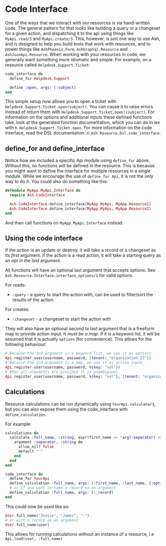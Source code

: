 # Code Interface

One of the ways that we interact with our resources is via hand-written code. The general pattern for that looks like building a query or a changeset for a given action, and dispatching it to the api using things like `MyApi.read/3` and `MyApi.create/3`. This, however, is just one way to use Ash, and is designed to help you build tools that work with resources, and to power things like `AshPhoenix.Form`, `AshGraphql.Resource` and `AshJsonApi.Resource`. When working with your resources in code, we generally want something more idiomatic and simple. For example, on a resource called `Helpdesk.Support.Ticket`:

```elixir
code_interface do
  define_for Helpdesk.Support

  define :open, args: [:subject]
end
```

This simple setup now allows you to open a ticket with `Helpdesk.Support.Ticket.open(subject)`. You can cause it to raise errors instead of return them with `Helpdesk.Support.Ticket.open!(subject)`. For information on the options and additional inputs these defined functions take, look at the generated function documentation, which you can do in iex with `h Helpdesk.Support.Ticket.open`. For more information on the code interface, read the DSL documentation: `d:Ash.Resource.Dsl.code_interface`.

## define_for and define_interface

Notice how we included a specific Api module using `define_for` above. Without this, no functions will be defined in the resource. This is because you might want to define the interface for multiple resources in a single module. While we encourage the use of `define_for Api`, it is not the only way to do it. You could also do something like this:

```elixir
defmodule MyApp.MyApi.Interface do
  require Ash.CodeInterface

  Ash.CodeInterface.define_interface(MyApp.MyApi, MyApp.Resource1)
  Ash.CodeInterface.define_interface(MyApp.MyApi, MyApp.Resource2)
end
```

And then call functions on `MyApp.MyApi.Interface` instead.

## Using the code interface

If the action is an update or destroy, it will take a record or a changeset as its *first* argument.
If the action is a read action, it will take a starting query as an *opt in the last* argument.

All functions will have an optional last argument that accepts options. See `Ash.Resource.Interface.interface_options/1` for valid options.

For reads:

* `:query` - a query to start the action with, can be used to filter/sort the results of the action.

For creates:

* `:changeset` - a changeset to start the action with

They will also have an optional second to last argument that is a freeform map to provide action input. It *must be a map*.
If it is a keyword list, it will be assumed that it is actually `options` (for convenience).
This allows for the following behaviour:

```elixir
# Because the 3rd argument is a keyword list, we use it as options
Api.register_user(username, password, [tenant: "organization_22"])
# Because the 3rd argument is a map, we use it as action input
Api.register_user(username, password, %{key: "val"})
# When all arguments are provided it is unambiguous
Api.register_user(username, password, %{key: "val"}, [tenant: "organization_22"])
```

## Calculations

Resource calculations can be run dynamically using `YourApi.calculate/3`, but
you can also expose them using the code_interface with `define_calculation`.

For example:

```elixir
calculations do
  calculate :full_name, :string, expr(first_name <> ^arg(:separator) <> last_name) do
    argument :separator, :string do
      allow_nil? false
      default " "
    end
  end
end

code_interface do
  define_for YourApi
  define_calculation :full_name, args: [:first_name, :last_name, {:optional, :separator}]
  # or if you want to take a record sa an argument
  define_calculation :full_name, args: [:_record]
end
```

This could now be used like so:

```elixir
User.full_name("Jessie", "James", "-")
# or with a record as an argument
User.full_name(user)
```

This allows for running calculations without an instance of a resource, i.e `Api.load(user, :full_name)`
